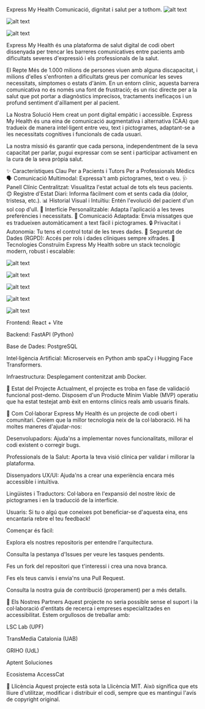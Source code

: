 Express My Health
Comunicació, dignitat i salut per a tothom.
![alt text](https://img.shields.io/badge/estat-MVP%20Actiu-brightgreen)

![alt text](https://img.shields.io/badge/Llicència-MIT-blue.svg)

![alt text](https://img.shields.io/github/discussions/express-my-health/.github)

Express My Health és una plataforma de salut digital de codi obert dissenyada per trencar les barreres comunicatives entre pacients amb dificultats severes d'expressió i els professionals de la salut.

El Repte
Més de 1.000 milions de persones viuen amb alguna discapacitat, i milions d'elles s'enfronten a dificultats greus per comunicar les seves necessitats, símptomes o estats d'ànim. En un entorn clínic, aquesta barrera comunicativa no és només una font de frustració; és un risc directe per a la salut que pot portar a diagnòstics imprecisos, tractaments ineficaços i un profund sentiment d'aïllament per al pacient.

La Nostra Solució
Hem creat un pont digital empàtic i accessible. Express My Health és una eina de comunicació augmentativa i alternativa (CAA) que tradueix de manera intel·ligent entre veu, text i pictogrames, adaptant-se a les necessitats cognitives i funcionals de cada usuari.

La nostra missió és garantir que cada persona, independentment de la seva capacitat per parlar, pugui expressar com se sent i participar activament en la cura de la seva pròpia salut.

✨ Característiques Clau
Per a Pacients i Tutors	Per a Professionals Mèdics
🗣️ Comunicació Multimodal: Expressa't amb pictogrames, text o veu.	🩺 Panell Clínic Centralitzat: Visualitza l'estat actual de tots els teus pacients.
😊 Registre d'Estat Diari: Informa fàcilment com et sents cada dia (dolor, tristesa, etc.).	📊 Historial Visual i Intuïtiu: Entén l'evolució del pacient d'un sol cop d'ull.
🎨 Interfície Personalitzable: Adapta l'aplicació a les teves preferències i necessitats.	📝 Comunicació Adaptada: Envia missatges que es tradueixen automàticament a text fàcil i pictogrames.
🔒 Privacitat i Autonomia: Tu tens el control total de les teves dades.	🔐 Seguretat de Dades (RGPD): Accés per rols i dades clíniques sempre xifrades.
🚀 Tecnologies
Construïm Express My Health sobre un stack tecnològic modern, robust i escalable:

![alt text](https://img.shields.io/badge/-React-61DAFB?logo=react&logoColor=black)

![alt text](https://img.shields.io/badge/-FastAPI-009688?logo=fastapi&logoColor=white)

![alt text](https://img.shields.io/badge/-PostgreSQL-4169E1?logo=postgresql&logoColor=white)

![alt text](https://img.shields.io/badge/-Python-3776AB?logo=python&logoColor=white)

![alt text](https://img.shields.io/badge/-Docker-2496ED?logo=docker&logoColor=white)

Frontend: React + Vite

Backend: FastAPI (Python)

Base de Dades: PostgreSQL

Intel·ligència Artificial: Microserveis en Python amb spaCy i Hugging Face Transformers.

Infraestructura: Desplegament contenitzat amb Docker.

💼 Estat del Projecte
Actualment, el projecte es troba en fase de validació funcional post-demo. Disposem d'un Producte Mínim Viable (MVP) operatiu que ha estat testejat amb èxit en entorns clínics reals amb usuaris finals.

🙌 Com Col·laborar
Express My Health és un projecte de codi obert i comunitari. Creiem que la millor tecnologia neix de la col·laboració. Hi ha moltes maneres d'ajudar-nos:

Desenvolupadors: Ajuda'ns a implementar noves funcionalitats, millorar el codi existent o corregir bugs.

Professionals de la Salut: Aporta la teva visió clínica per validar i millorar la plataforma.

Dissenyadors UX/UI: Ajuda'ns a crear una experiència encara més accessible i intuïtiva.

Lingüistes i Traductors: Col·labora en l'expansió del nostre lèxic de pictogrames i en la traducció de la interfície.

Usuaris: Si tu o algú que coneixes pot beneficiar-se d'aquesta eina, ens encantaria rebre el teu feedback!

Començar és fàcil:

Explora els nostres repositoris per entendre l'arquitectura.

Consulta la pestanya d'Issues per veure les tasques pendents.

Fes un fork del repositori que t'interessi i crea una nova branca.

Fes els teus canvis i envia'ns una Pull Request.

Consulta la nostra guia de contribució (properament) per a més detalls.

🤝 Els Nostres Partners
Aquest projecte no seria possible sense el suport i la col·laboració d'entitats de recerca i empreses especialitzades en accessibilitat. Estem orgullosos de treballar amb:

LSC Lab (UPF)

TransMedia Catalonia (UAB)

GRIHO (UdL)

Aptent Soluciones

Ecosistema AccessCat

📜 Llicència
Aquest projecte està sota la Llicència MIT. Això significa que ets lliure d'utilitzar, modificar i distribuir el codi, sempre que es mantingui l'avís de copyright original.
